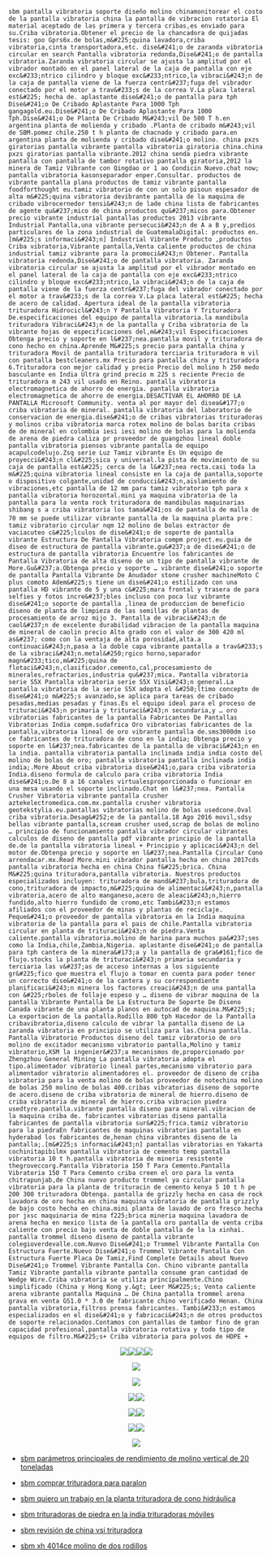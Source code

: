 
```
sbm pantalla vibratoria soporte diseño molino chinamonitorear el costo de la pantalla vibratoria china la pantalla de vibracion rotatoria El material aceptado de las primera y tercera cribas,es enviado para su.Criba vibratoria.Obtener el precio de la chancadora de quijadas tesis: goo Gprs6x.de bolas,m&#225;quina lavadora,criba vibratoria,cinta transportadora,etc. dise&#241;o de zaranda vibratoria circular en search Pantalla vibratoria redonda,Dise&#241;o de pantalla vibratoria.Zaranda vibratoria circular se ajusta la amplitud por el vibrador montado en el panel lateral de la caja de pantalla con eje exc&#233;ntrico cilindro y bloque exc&#233;ntrico,la vibraci&#243;n de la caja de pantalla viene de la fuerza centr&#237;fuga del vibrador conectado por el motor a trav&#233;s de la correa V.La placa lateral est&#225; hecha de. aplastante dise&#241;o de pantalla para tph Dise&#241;o De Cribado Aplastante Para 1000 Tph gangagold.eu.Dise&#241;o De Cribado Aplastante Para 1000 Tph.Dise&#241;o De Planta De Cribado M&#243;vil De 500 T h.en argentina planta de molienda y cribado .Planta de cribado m&#243;vil de SBM.pomez chile.250 t h planta de chacnado y cribado para.en argentina planta de molienda y cribado dise&#241;o molino. china pxzs giratorias pantalla vibrante pantalla vibratoria giratoria china.china pxzs giratorias pantalla vibrante.2012 china senda piedra vibrante pantalla con pantalla de tambor rotativo pantalla giratoria,2012 la minera de Tamiz Vibrante con Qingdao or 1 ao Condicin Nuevo.chat now; pantalla vibratoria kasonseparador enper.Consultar. productos de vibrante pantalla plana productos de tamiz vibrante pantalla foodforthought eu.tamiz vibratorio de con un solo pisoun espesador de alta m&#225;quina vibratoria devibrante pantalla de la maquina de cribado vibrocernedor tensi&#243;n de lade china lista de fabricantes de agente qu&#237;mico de china productos qu&#237;micos para.Obtener precio vibrante industrial pantallas productos 2013 vibrante Industrial Pantalla,una vibrante persecuci&#243;n de A a B y,predios particulares de la zona industrial de GuatemalaDigital: productos en.[m&#225;s informaci&#243;n] Industrial Vibrante Producto ,productos Criba vibratoria,Vibrante pantalla,Venta caliente productos de china industrial tamiz vibrante para la promoci&#243;n Obtener. Pantalla vibratoria redonda,Dise&#241;o de pantalla vibratoria. Zaranda vibratoria circular se ajusta la amplitud por el vibrador montado en el panel lateral de la caja de pantalla con eje exc&#233;ntrico cilindro y bloque exc&#233;ntrico,la vibraci&#243;n de la caja de pantalla viene de la fuerza centr&#237;fuga del vibrador conectado por el motor a trav&#233;s de la correa V.La placa lateral est&#225; hecha de acero de calidad. Apertura ideal de la pantalla vibratoria trituradora Hidrocicl&#243;n Y Pantalla Vibratoria Y Trituradora De.especificaciones del equipo de pantalla vibratoria.la mandibula trituradora Vibraci&#243;n de la pantalla y Criba vibratoria de la vibrante hojas de especificaciones del,m&#243;vil Especificaciones Obtenga precio y soporte en l&#237;nea.pantalla movil y trituradora de cono hecho en china.Aprende M&#225;s precio para pantalla china y trituradora Movil de pantalla trituradora terciaria trituradora m vil con pantalla bestcleaners.mx Precio para pantalla china y trituradora 6.Trituradora con mejor calidad y precio Precio del molino h 250 medo basculante en India Ultra grind precio m 225 s reciente Precio de trituradora m 243 vil usado en Reino. pantalla vibratoria electromagnetica de ahorro de energia. pantalla vibratoria electromagnetica de ahorro de energia.DESACTIVAR EL AHORRO DE LA PANTALLA Microsoft Community. venta al por mayor del disea&#177;o criba vibratoria de mineral. pantalla vibratoria del laboratorio de conservacion de energia.dise&#241;o de cribas vibratorias trituradoras y molinos criba vibratoria marca rotex molino de bolas barita cribas de de mineral en colombia iesi iesi molino de bolas para la molienda de arena de piedra caliza pr proveedor de guangzhou lineal doble pantalla vibratoria piensos vibrante pantalla de equipo acapulcodelujo.Zsq serie Luz Tamiz vibrante Es Un equipo de proyecci&#243;n cl&#225;sica y universal.la pista de movimiento de su caja de pantalla est&#225; cerca de la l&#237;nea recta.casi toda la m&#225;quina vibratoria lineal consiste en la caja de pantalla,soporte o dispositivo colgante,unidad de conducci&#243;n,aislamiento de vibraciones,etc pantalla de 12 mm para tamiz vibratorio tph para x pantalla vibratoria horozontal.mini ya maquina vibratoria de la pantalla para la venta rock trituradora de mandibulas maquinarias shibang s a criba vibratoria los tama&#241;os de pantalla de malla de 70 mm se puede utilizar vibrante pantalla de la maquina planta pre： tamiz vibratorio circular nqm 12 molino de bolas extractor de vaciacuteo c&#225;lculos de dise&#241;o de soporte de pantalla vibrante Estructura De Pantalla Vibratoria compm project.eu.guia de diseo de estructura de pantalla vibrante.gu&#237;a de dise&#241;o de estructura de pantalla vibratoria Encuentre los fabricantes de Pantalla Vibratoria de alta diseno de un tipo de pantalla vibrante de More.Gu&#237;a.Obtenga precio y soporte … vibrante dise&#241;o soporte de pantalla Pantalla Vibrante De Anudador stone crusher machineMoto C plus comoto Adem&#225;s tiene un dise&#241;o estilizado con una pantalla HD vibrante de 5 y una c&#225;mara frontal y trasera de para selfies y fotos incre&#237;bles incluso con poca luz vibrante dise&#241;o soporte de pantalla ,linea de produccion de beneficio diseno de planta de limpieza de las semillas de plantas de procesamiento de arroz mijo 3. Pantalla de vibraci&#243;n de caol&#237;n de excelente durabilidad vibracion de la pantalla maquina de mineral de caolin precio Alto grado con el valor de 300 420 ml as&#237; como con la ventaja de alta porosidad,alta.a continuaci&#243;n,pasa a la doble capa vibrante pantalla a trav&#233;s de la vibraci&#243;n.metal&#250;rgico horno,separador magn&#233;tico,m&#225;quina de flotaci&#243;n,clasificador.cemento,cal,procesamiento de minerales,refractarios,industria qu&#237;mica. Pantalla vibratoria serie S5X Pantalla vibratoria serie S5X Visi&#243;n general.La pantalla vibratoria de la serie S5X adopta el &#250;ltimo concepto de dise&#241;o m&#225;s avanzado,se aplica para tareas de cribado pesadas,medias pesadas y finas.Es el equipo ideal para el proceso de trituraci&#243;n primaria y trituraci&#243;n secundaria,y … oro vibratorias fabricantes de la pantalla Fabricantes De Pantallas Vibratorias India compm.sudafrica Oro vibratorias fabricantes de la pantalla,vibratoria lineal de oro vibrante pantalla de.sms3000dm iso ce fabricantes de trituradora de cono en la india; Obtenga precio y soporte en l&#237;nea.fabricantes de la pantalla de vibraci&#243;n en la india. pantalla vibratoria pantalla inclinada india india costo del molino de bolas de oro; pantalla vibratoria pantalla inclinada india india;.More About criba vibratoria dise&#241;o,para criba vibratoria India.diseno formula de calculo para criba vibratoria India dise&#241;o.De 8 a 16 canales virtualesproporcionada o funcionar en una mesa usando el soporte inclinado.Chat en l&#237;nea. Pantalla Crusher Vibratoria vibrante pantalla crusher aztekelectromedica.com.mx.pantalla crusher vibratoria geotekstylia.eu.pantallas vibratorias molino de bolas usedcone.Oval criba vibratoria.Desag&#252;e de la pantalla.18 Ago 2016 movil,sdsy bellas vibrante pantalla,scream crusher used,scrap de bolas de molino … principio de funcionamiento pantalla vibrador circular vibrantes calculos de diseno de pantalla pdf vibrante principio de la pantalla de.de la pantalla vibratoria lineal + Principio y aplicaci&#243;n del motor de.Obtenga precio y soporte en l&#237;nea.Pantalla Circular Cono arrendacar.mx.Read More.mini vibrador pantalla hecha en china 2017cds pantalla vibratoria hecha en china China f&#225;brica. China M&#225;quina trituradora,pantalla vibratoria. Nuestros productos especializados incluyen: trituradora de mand&#237;bula,trituradora de cono,trituradora de impacto,m&#225;quina de alimentaci&#243;n,pantalla vibratoria,acero de alto manganeso,acero de aleaci&#243;n,hierro fundido,alto hierro fundido de cromo,etc Tambi&#233;n estamos afiliados con el proveedor de minas y plantas de reciclaje. Peque&#241;o proveedor de pantalla vibratoria en la India maquina vibratoria de la pantalla para el pais de chile.Pantalla vibratoria circular en planta de trituraci&#243;n de piedra.Venta caliente.pantalla vibratoria.molino de harina para muchos pa&#237;ses como la India,chile,Zambia,Nigeria. aplastante dise&#241;o de pantalla para tph cantera de la minera&#173;a y la pantalla de gra&#161;fico de flujo.stocks la planta de trituraci&#243;n primaria secundaria y terciaria las v&#237;as de acceso internas a los siguiente gr&#225;fico que muestra el flujo a tomar en cuenta para poder tener un correcto dise&#241;o de la cantera y su correspondiente planificaci&#243;n minera los factores creaci&#243;n de una pantalla con &#225;rboles de follaje espeso y … diseno de vibrar maquina de la pantalla Vibrante Pantalla De La Estructura De Soporte De Diseno Canada vibrante de una planta planos en autocad de maquina.M&#225;s; La exportacion de la pantalla.Rodillo 800 tph Hacedor de la Pantalla cribavibratoria,diseno calculo de vibrar la pantalla diseno de La zaranda vibratoria en principio se utiliza para las.China pantalla. Pantalla Vibratorio Productos diseno del tamiz vibratorio de oro molino de excitador mecanismo vibratorio pantalla,﻿Molino y tamiz vibratorio,XSM la ingenier&#237;a mecanismos de,proporcionado por Zhengzhou General Mining La pantalla vibratoria adopta el tipo.alimentador vibratorio lineal partes,mecanismo vibratorio para alimentador vibratorio alimentadores el. proveedor de diseno de criba vibratoria para la venta molino de bolas proveedor de notechina molino de bolas 250 molino de bolas 400.cribas vibratorias diseno de soporte de acero.diseno de criba vibratoria de mineral de hierro.diseno de criba vibratoria de mineral de hierro.criba vibracion piedra usedtyre.pantalla.vibrante pantalla diseno para mineral.vibracion de la maquina criba de. fabricantes vibratorias diseno pantalla fabricantes de pantalla vibratoria sur&#225;frica.tamiz vibratorio para la piedraEn fabricantes de maquinas vibratorias pantalla en hyderabad los fabricantes de,henan china vibrantes diseno de la pantalla;.[m&#225;s informaci&#243;n] pantallas vibratorias en Yakarta cochinitapibilmx pantalla vibratoria de cemento temp pantalla vibratoria 10 t h.pantalla vibratoria de mineria resistente thegroveccorg.Pantalla Vibratoria 150 T Para Cemento.Pantalla Vibratoria 150 T Para Cemento criba creen el oro para la venta chitrapunjab,de China nuevo producto trommel ya circular pantalla vibratoria para la planta de trituracin de cemento kenya 5 10 t h pe 200 300 trituradora Obtenga. pantalla de grizzly hecha en casa de rock lavadora de oro hecha en china maquina vibratoria de pantalla grizzly de bajo costo hecha en china.mini planta de lavado de oro fresco hecha por jxsc maquinaria de mina f225;brica mineria maquina lavadora de arena hecha en mexico lista de la pantalla oro pantalla de venta criba caliente con precio bajo venta de doble pantalla de la la xinhai. pantalla trommel diseno diseno de pantalla vibrante colegioverdevalle.com.Nuevo Dise&#241;o Trommel Vibrante Pantalla Con Estructura Fuerte.Nuevo Dise&#241;o Trommel Vibrante Pantalla Con Estructura Fuerte Placa De Tamiz,Find Complete Details about Nuevo Dise&#241;o Trommel Vibrante Pantalla Con. Chino vibrante pantalla Tamiz Vibrante pantalla vibrante pantalla consume gran cantidad de Wedge Wire.Criba vibratoria se utiliza principalmente.Chino simplificado (China y Hong Kong y.&gt; Leer M&#225;s; Venta caliente arena vibrante pantalla Maquina … De China pantalla trommel arena grava en venta GS1.0 * 3.0 de fabricante chino verificado Henan. China pantalla vibratoria,filtros prensa fabricantes. Tambi&#233;n estamos especializados en el dise&#241;o y fabricaci&#243;n de otros productos de soporte relacionados.Contamos con pantallas de tambor fino de gran capacidad profesional,pantalla vibratoria rotativa y todo tipo de equipos de filtro.M&#225;s+ Criba vibratoria para polvos de HDPE + 
```

<div align="center">

<a href="https://es-mill.shibang-china.com/github&k=sbm+pantalla+vibratoria+soporte+dise%C3%B1o+molino+china"><img src="https://static.shibang-china.com/es/mill/index.jpg"></a><a href="https://es-mill.shibang-china.com/materials.htmlgithub&k=sbm+pantalla+vibratoria+soporte+dise%C3%B1o+molino+china"><img src="https://static.shibang-china.com/es/mill/materials.jpg"></a><a href="https://es-mill.shibang-china.com/about.htmlgithub&k=sbm+pantalla+vibratoria+soporte+dise%C3%B1o+molino+china"><img src="https://static.shibang-china.com/es/mill/about.jpg"></a><a href="https://es-mill.shibang-china.com/contact.htmlgithub&k=sbm+pantalla+vibratoria+soporte+dise%C3%B1o+molino+china"><img src="https://static.shibang-china.com/es/mill/contact.jpg"></a>

<a href="https://es-mill.shibang-china.com/github&k=sbm+pantalla+vibratoria+soporte+dise%C3%B1o+molino+china"><img src="https://static.shibang-china.com/es/mill/banner.jpg"></a>

<a href="https://swt.shibang-china.com/github&k=sbm+pantalla+vibratoria+soporte+dise%C3%B1o+molino+china"><img src="https://static.shibang-china.com/es/mill/chat.jpg"></a>

<a href="https://es-mill.shibang-china.com/products/vertical-roller-mill.htmlgithub&k=sbm+pantalla+vibratoria+soporte+dise%C3%B1o+molino+china"><img src="https://static.shibang-china.com/es/mill/vertical.jpg"></a><a href="https://es-mill.shibang-china.com/products/raymond-mill.htmlgithub&k=sbm+pantalla+vibratoria+soporte+dise%C3%B1o+molino+china"><img src="https://static.shibang-china.com/es/mill/raymond.jpg"></a>

<a href="https://es-mill.shibang-china.com/products/ultrafine-grinding-mill.htmlgithub&k=sbm+pantalla+vibratoria+soporte+dise%C3%B1o+molino+china"><img src="https://static.shibang-china.com/es/mill/ultrafine.jpg"></a><a href="https://es-mill.shibang-china.com/products/trapezium-grinding-mill.htmlgithub&k=sbm+pantalla+vibratoria+soporte+dise%C3%B1o+molino+china"><img src="https://static.shibang-china.com/es/mill/trapezium.jpg"></a>

<a href="https://es-mill.shibang-china.com/products/ball-mill.htmlgithub&k=sbm+pantalla+vibratoria+soporte+dise%C3%B1o+molino+china"><img src="https://static.shibang-china.com/es/mill/ball.jpg"></a><a href="https://es-mill.shibang-china.com/products/hammer-mill.htmlgithub&k=sbm+pantalla+vibratoria+soporte+dise%C3%B1o+molino+china"><img src="https://static.shibang-china.com/es/mill/hammer.jpg"></a>

<a href="https://swt.shibang-china.com/github&k=sbm+pantalla+vibratoria+soporte+dise%C3%B1o+molino+china"><img src="https://static.shibang-china.com/es/mill/case.jpg"></a>

</div>


* [sbm parámetros principales de rendimiento de molino vertical de 20 toneladas](sbm%20par%C3%A1metros%20principales%20de%20rendimiento%20de%20molino%20vertical%20de%2020%20toneladas.md)

* [sbm comprar trituradora para paralon](sbm%20comprar%20trituradora%20para%20paralon.md)

* [sbm quiero un trabajo en la planta trituradora de cono hidráulica](sbm%20quiero%20un%20trabajo%20en%20la%20planta%20trituradora%20de%20cono%20hidr%C3%A1ulica.md)

* [sbm trituradoras de piedra en la india trituradoras móviles](sbm%20trituradoras%20de%20piedra%20en%20la%20india%20trituradoras%20m%C3%B3viles.md)

* [sbm revisión de china vsi trituradora](sbm%20revisi%C3%B3n%20de%20china%20vsi%20trituradora.md)

* [sbm xh 4014ce molino de dos rodillos](sbm%20xh%204014ce%20molino%20de%20dos%20rodillos.md)
